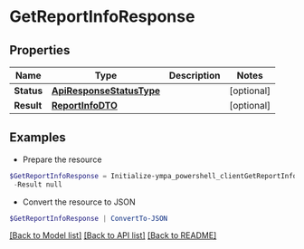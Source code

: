 # GetReportInfoResponse
## Properties

Name | Type | Description | Notes
------------ | ------------- | ------------- | -------------
**Status** | [**ApiResponseStatusType**](ApiResponseStatusType.md) |  | [optional] 
**Result** | [**ReportInfoDTO**](ReportInfoDTO.md) |  | [optional] 

## Examples

- Prepare the resource
```powershell
$GetReportInfoResponse = Initialize-ympa_powershell_clientGetReportInfoResponse  -Status null `
 -Result null
```

- Convert the resource to JSON
```powershell
$GetReportInfoResponse | ConvertTo-JSON
```

[[Back to Model list]](../README.md#documentation-for-models) [[Back to API list]](../README.md#documentation-for-api-endpoints) [[Back to README]](../README.md)

